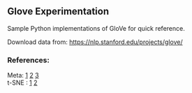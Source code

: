 ## Glove Experimentation

Sample Python implementations of GloVe for quick reference.

Download data from: https://nlp.stanford.edu/projects/glove/  
### References:
Meta: [1](https://medium.com/analytics-vidhya/basics-of-using-pre-trained-glove-vectors-in-python-d38905f356db) [2](https://towardsdatascience.com/light-on-math-ml-intuitive-guide-to-understanding-glove-embeddings-b13b4f19c010) [3](https://medium.com/@jonathan_hui/nlp-word-embedding-glove-5e7f523999f6)<br>
t-SNE : [1](https://mlexplained.com/2018/09/14/paper-dissected-visualizing-data-using-t-sne-explained/) [2](https://distill.pub/2016/misread-tsne/)
